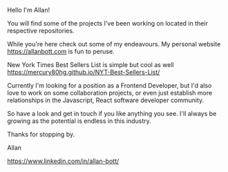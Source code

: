 Hello I'm Allan!

You will find some of the projects I've been working on located in their respective repositories.  

While you're here check out some of my endeavours.  My personal website https://allanbott.com is fun to peruse.

New York Times Best Sellers List is simple but cool as well https://mercury80hg.github.io/NYT-Best-Sellers-List/

Currently I'm looking for a position as a Frontend Developer, but I'd also love to work on some collaboration projects, or even just establish more relationships in the Javascript, React software developer community.

So have a look and get in touch if you like anything you see.  I'll always be growing as the potential is endless in this industry.  

Thanks for stopping by.

Allan

https://www.linkedin.com/in/allan-bott/
